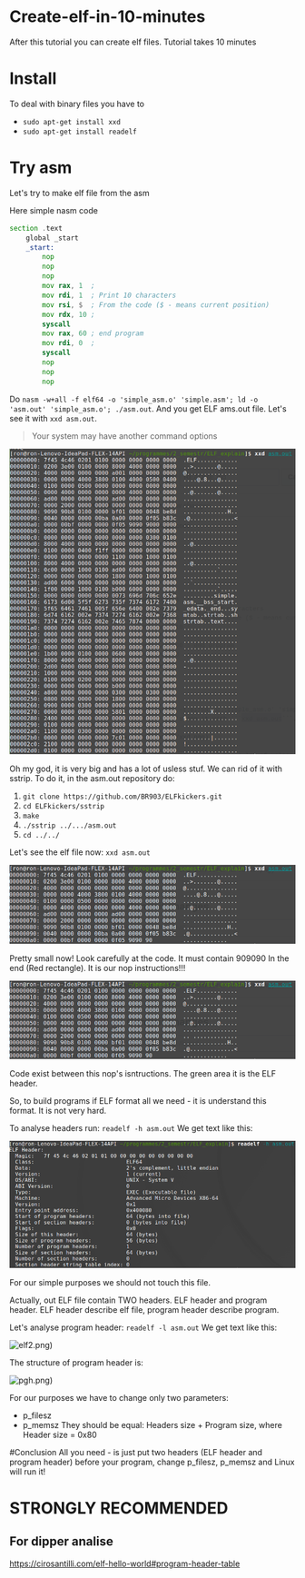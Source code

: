 # Create-elf-in-10-minutes
After this tutorial you can create elf files. Tutorial takes 10 minutes

# Install
To deal with binary files you have to
* ```sudo apt-get install xxd```
* ```sudo apt-get install readelf```

# Try asm
Let's try to make elf file from the asm

Here simple nasm code
```asm
section .text
    global _start
    _start:
        nop
        nop
        nop
        mov rax, 1  ;
        mov rdi, 1  ; Print 10 characters
        mov rsi, $  ; From the code ($ - means current position)
        mov rdx, 10 ;
        syscall
        mov rax, 60 ; end program
        mov rdi, 0  ;
        syscall
        nop
        nop
        nop
```


Do ```nasm -w+all -f elf64 -o 'simple_asm.o' 'simple.asm'; ld -o 'asm.out' 'simple_asm.o'; ./asm.out```. And you get ELF ams.out file. Let's see it with ```xxd asm.out```.
>Your system may have another command options

![xxd.png](images/xxd.png)

Oh my god, it is very big and has a lot of usless stuf. We can rid of it with sstrip. To do it, in the asm.out repository do:
1. ```git clone https://github.com/BR903/ELFkickers.git```
2. ```cd ELFkickers/sstrip```
3. ```make```
4. ```./sstrip ../.../asm.out```
5. ```cd ../../```

Let's see the elf file now:  ```xxd asm.out```

![xxd1.png](images/xxd1.png)

Pretty small now! Look carefully at the code. It must contain 909090 In the end (Red rectangle). It is our nop instructions!!!

![xxd2.png](images/xxd1.png)

Code exist between this nop's isntructions. The green area it is the ELF header. 

So, to build programs if ELF format all we need - it is understand this format. It is not very hard.

To analyse headers run: ```readelf -h asm.out```
We get text like this:

![elf1.png](images/elf1.png)

For our simple purposes we should not touch this file.

Actually, out ELF file contain TWO headers. ELF header and program header. ELF header describe elf file, program header describe program.

Let's analyse program header:
```readelf -l asm.out```
We get text like this:

![elf2.png](images/elf2.png))

The structure of program header is:

![pgh.png](images/pgh.png))

For our purposes we have to change only two parameters:
* p_filesz 
* p_memsz
They should be equal: Headers size + Program size, where Header size = 0x80 

#Conclusion
All you need - is just put two headers (ELF header and program header) before your program, change p_filesz, p_memsz and Linux will run it!

# STRONGLY RECOMMENDED
## For dipper analise
https://cirosantilli.com/elf-hello-world#program-header-table
